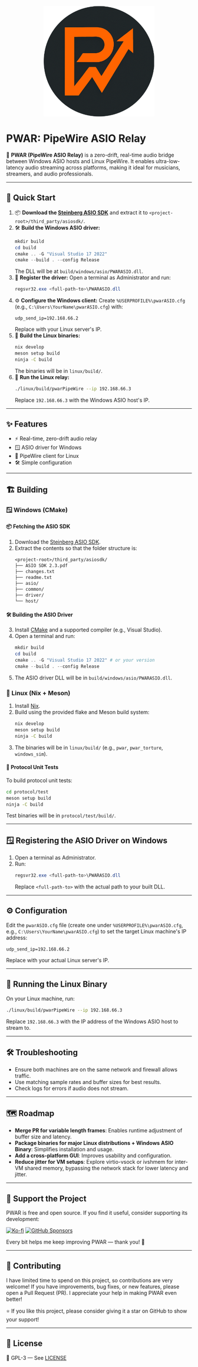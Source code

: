 <p align="center">
  <img src="media/pwar_logo_round.png" alt="PWAR Logo" width="300"">
</p>

# PWAR: PipeWire ASIO Relay

🎵 **PWAR (PipeWire ASIO Relay)** is a zero-drift, real-time audio bridge between Windows ASIO hosts and Linux PipeWire. It enables ultra-low-latency audio streaming across platforms, making it ideal for musicians, streamers, and audio professionals.

---

## 🚀 Quick Start

1. 📦 **Download the [Steinberg ASIO SDK](https://www.steinberg.net/en/company/developers.html)** and extract it to `<project-root>/third_party/asiosdk/`.
2. 🛠️ **Build the Windows ASIO driver:**
   ```powershell
   mkdir build
   cd build
   cmake .. -G "Visual Studio 17 2022"
   cmake --build . --config Release
   ```
   The DLL will be at `build/windows/asio/PWARASIO.dll`.
3. 📝 **Register the driver:**
   Open a terminal as Administrator and run:
   ```powershell
   regsvr32.exe <full-path-to>\PWARASIO.dll
   ```
4. ⚙️ **Configure the Windows client:**
   Create `%USERPROFILE%\pwarASIO.cfg` (e.g., `C:\Users\YourName\pwarASIO.cfg`) with:
   ```
   udp_send_ip=192.168.66.2
   ```
   Replace with your Linux server's IP.
5. 🐧 **Build the Linux binaries:**
   ```sh
   nix develop
   meson setup build
   ninja -C build
   ```
   The binaries will be in `linux/build/`.
6. 🔗 **Run the Linux relay:**
   ```sh
   ./linux/build/pwarPipeWire --ip 192.168.66.3
   ```
   Replace `192.168.66.3` with the Windows ASIO host's IP.

---

## ✨ Features
- ⚡ Real-time, zero-drift audio relay
- 🪟 ASIO driver for Windows
- 🐧 PipeWire client for Linux
- 🛠️ Simple configuration

---

## 🏗️ Building

### 🪟 Windows (CMake)

#### 📦 Fetching the ASIO SDK
1. Download the [Steinberg ASIO SDK](https://www.steinberg.net/en/company/developers.html).
2. Extract the contents so that the folder structure is:
   ```
   <project-root>/third_party/asiosdk/
   ├── ASIO SDK 2.3.pdf
   ├── changes.txt
   ├── readme.txt
   ├── asio/
   ├── common/
   ├── driver/
   └── host/
   ```

#### 🛠️ Building the ASIO Driver
3. Install [CMake](https://cmake.org/download/) and a supported compiler (e.g., Visual Studio).
4. Open a terminal and run:
   ```powershell
   mkdir build
   cd build
   cmake .. -G "Visual Studio 17 2022" # or your version
   cmake --build . --config Release
   ```
5. The ASIO driver DLL will be in `build/windows/asio/PWARASIO.dll`.

### 🐧 Linux (Nix + Meson)
1. Install [Nix](https://nixos.org/download.html).
2. Build using the provided flake and Meson build system:
   ```sh
   nix develop
   meson setup build
   ninja -C build
   ```
3. The binaries will be in `linux/build/` (e.g., `pwar`, `pwar_torture`, `windows_sim`).

#### 🧪 Protocol Unit Tests
To build protocol unit tests:
```sh
cd protocol/test
meson setup build
ninja -C build
```
Test binaries will be in `protocol/test/build/`.

---

## 🪟 Registering the ASIO Driver on Windows
1. Open a terminal as Administrator.
2. Run:
   ```powershell
   regsvr32.exe <full-path-to>\PWARASIO.dll
   ```
   Replace `<full-path-to>` with the actual path to your built DLL.

---

## ⚙️ Configuration

Edit the `pwarASIO.cfg` file (create one under `%USERPROFILE%\pwarASIO.cfg`, e.g., `C:\Users\YourName\pwarASIO.cfg`) to set the target Linux machine's IP address:

```
udp_send_ip=192.168.66.2
```
Replace with your actual Linux server's IP.

---

## 🐧 Running the Linux Binary

On your Linux machine, run:
```sh
./linux/build/pwarPipeWire --ip 192.168.66.3
```
Replace `192.168.66.3` with the IP address of the Windows ASIO host to stream to.

---

## 🛠️ Troubleshooting
- Ensure both machines are on the same network and firewall allows traffic.
- Use matching sample rates and buffer sizes for best results.
- Check logs for errors if audio does not stream.

---

## 🗺️ Roadmap

- **Merge PR for variable length frames**: Enables runtime adjustment of buffer size and latency.
- **Package binaries for major Linux distributions + Windows ASIO Binary**: Simplifies installation and usage.
- **Add a cross-platform GUI**: Improves usability and configuration.
- **Reduce jitter for VM setups**: Explore virtio-vsock or ivshmem for inter-VM shared memory, bypassing the network stack for lower latency and jitter.

---

## 💖 Support the Project

PWAR is free and open source. If you find it useful, consider supporting its development:

[<img src="https://storage.ko-fi.com/cdn/kofi3.png?v=3" alt="Ko-fi" height="32" />](https://ko-fi.com/ripxorip)
[<img src="https://raw.githubusercontent.com/simple-icons/simple-icons/develop/icons/githubsponsors.svg" alt="GitHub Sponsors" height="32" />](https://github.com/sponsors/ripxorip)

Every bit helps me keep improving PWAR — thank you! 🙏

---

## 🤝 Contributing

I have limited time to spend on this project, so contributions are very welcome! If you have improvements, bug fixes, or new features, please open a Pull Request (PR). I appreciate your help in making PWAR even better!

⭐ If you like this project, please consider giving it a star on GitHub to show your support!

---

## 📄 License
📝 GPL-3 — See [LICENSE](LICENSE)
